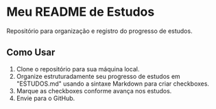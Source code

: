# Meu README de Estudos
Repositório para organização e registro do progresso de estudos.

## Como Usar
1. Clone o repositório para sua máquina local.
2. Organize estruturadamente seu progresso de estudos em "ESTUDOS.md" usando a sintaxe Markdown para criar checkboxes.
3. Marque as checkboxes conforme avança nos estudos.
4. Envie para o GitHub.

